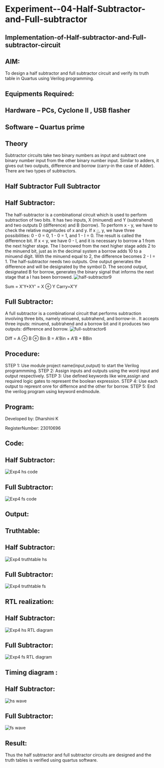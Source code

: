 # Experiment--04-Half-Subtractor-and-Full-subtractor
## Implementation-of-Half-subtractor-and-Full-subtractor-circuit
## AIM:
To design a half subtractor and full subtractor circuit and verify its truth table in Quartus using Verilog programming.

## Equipments Required:
## Hardware – PCs, Cyclone II , USB flasher
## Software – Quartus prime
## Theory
Subtractor circuits take two binary numbers as input and subtract one binary number input from the other binary number input. Similar to adders, it gives out two outputs, difference and borrow (carry-in the case of Adder). There are two types of subtractors.

## Half Subtractor Full Subtractor
## Half Subtractor:
The half-subtractor is a combinational circuit which is used to perform subtraction of two bits. It has two inputs, X (minuend) and Y (subtrahend) and two outputs D (difference) and B (borrow). To perform x - y, we have to check the relative magnitudes of x and y. If x ;;, y, we have three possibilities: 0 - 0 = 0, 1 - 0 = 1, and 1 - I = 0. The result is called the difference bit. If x < y, we have 0 - I, and it is necessary to borrow a 1 from the next higher stage. The I borrowed from the next higher stage adds 2 to the minuend bit, just as in the decimal system a borrow adds 10 to a minuend digit. With the minuend equal to 2, the difference becomes 2 - I = 1. The half-subtractor needs two outputs. One output generates the difference and will be designated by the symbol D. The second output, designated B for borrow, generates the binary signal that informs the next stage that a I has been borrowed.
![half-subtractor9](https://user-images.githubusercontent.com/36288975/166112538-58c3bc7c-ee5d-4e6a-ac8d-8e8328efe27a.png)


Sum = X'Y+XY' = X ⊕ Y
Carry=X'Y

## Full Subtractor:
A full subtractor is a combinational circuit that performs subtraction involving three bits, namely minuend, subtrahend, and borrow-in . It accepts three inputs: minuend, subtrahend and a borrow bit and it produces two outputs: difference and borrow. 
![full-subtractor6](https://user-images.githubusercontent.com/36288975/166112541-24c68359-3de8-4674-ae22-8272ffc385ed.png)


Diff = A ⊕ B ⊕ Bin B = A'Bin + A'B + BBin

## Procedure:

STEP 1: Use module project name(input,output) to start the Verilog programmming.
STEP 2: Assign inputs and outputs using the word input and output respectively.
STEP 3: Use defined keywords like wire,assign and required logic gates to represent the boolean
expression.
STEP 4: Use each output to represnt onre for differnce and the other for borrow.
STEP 5: End the verilog program using keyword endmodule.

## Program:

Developed by: Dharshini K

RegisterNumber: 23010696

## Code:
## Half Subtractor:

![Exp4 hs code](https://github.com/dharshini-29/Experiment--03-Half-Subtractor-and-Full-subtractor/assets/147474632/d6fcdadc-caa4-4ea5-8222-823badd84583)

## Full Subtractor:

![Exp4 fs code](https://github.com/dharshini-29/Experiment--03-Half-Subtractor-and-Full-subtractor/assets/147474632/bdf3710a-4e37-4e42-a0f9-ab9dcfa0a39d)

## Output:
## Truthtable:
## Half Subtractor:

![Exp4 truthtable hs](https://github.com/dharshini-29/Experiment--03-Half-Subtractor-and-Full-subtractor/assets/147474632/6c603a5d-b569-4a08-a549-8a40c270652d)

## Full Subtractor:

![Exp4 truthtable fs](https://github.com/dharshini-29/Experiment--03-Half-Subtractor-and-Full-subtractor/assets/147474632/2e4d3819-4ff0-4cba-beff-f54dc3f1f5b8)

##  RTL realization:
## Half Subtractor:

![Exp4 hs RTL diagram](https://github.com/dharshini-29/Experiment--03-Half-Subtractor-and-Full-subtractor/assets/147474632/d793f787-ded7-46f9-8437-9e1faaf22017)

## Full Subtractor:   

![Exp4 fs RTL diagram](https://github.com/dharshini-29/Experiment--03-Half-Subtractor-and-Full-subtractor/assets/147474632/0711c5e4-3549-4c23-8d28-2dd70ce3c5b1)

## Timing diagram :
## Half Subtractor:

![hs wave](https://github.com/dharshini-29/Experiment--03-Half-Subtractor-and-Full-subtractor/assets/147474632/04dfb7f5-bee0-4927-b322-26f78daa9075)

## Full Subtractor:

![fs wave](https://github.com/dharshini-29/Experiment--03-Half-Subtractor-and-Full-subtractor/assets/147474632/7b42a039-ba1f-4d06-9482-2881c8aeefe5)

## Result:
Thus the half subtractor and full subtractor circuits are designed and the truth tables is verified using quartus software.
